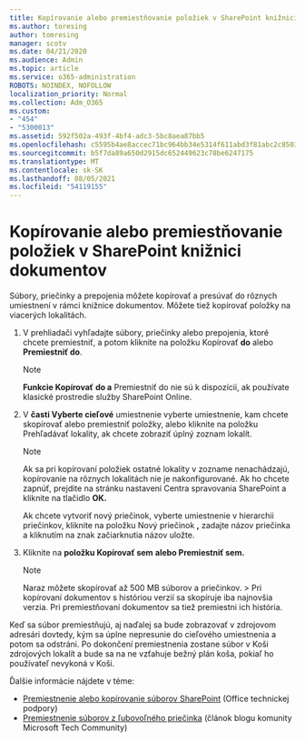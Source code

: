 ```yaml
---
title: Kopírovanie alebo premiestňovanie položiek v SharePoint knižnici dokumentov
ms.author: toresing
author: tomresing
manager: scotv
ms.date: 04/21/2020
ms.audience: Admin
ms.topic: article
ms.service: o365-administration
ROBOTS: NOINDEX, NOFOLLOW
localization_priority: Normal
ms.collection: Adm_O365
ms.custom:
- "454"
- "5300013"
ms.assetid: 592f502a-493f-4bf4-adc3-5bc8aea87bb5
ms.openlocfilehash: c5595b4ae8accec71bc964bb34e5314f611abd3f81abc2c8503e176389f62045
ms.sourcegitcommit: b5f7da89a650d2915dc652449623c78be6247175
ms.translationtype: MT
ms.contentlocale: sk-SK
ms.lasthandoff: 08/05/2021
ms.locfileid: "54119155"
---
```

# <a name="copy-or-move-items-in-a-sharepoint-document-library"></a>Kopírovanie alebo premiestňovanie položiek v SharePoint knižnici dokumentov

Súbory, priečinky a prepojenia môžete kopírovať a presúvať do rôznych umiestnení v rámci knižnice dokumentov. Môžete tiež kopírovať položky na viacerých lokalitách. 
  
1. V prehliadači vyhľadajte súbory, priečinky alebo prepojenia, ktoré chcete premiestniť, a potom kliknite na položku Kopírovať **do** alebo **Premiestniť do**.

    > [!NOTE]
    > **Funkcie Kopírovať** **do a** Premiestniť do nie sú k dispozícii, ak používate klasické prostredie služby SharePoint Online.
  
2. V **časti Vyberte cieľové** umiestnenie vyberte umiestnenie, kam chcete skopírovať alebo premiestniť položky, alebo kliknite na položku Prehľadávať lokality, ak chcete zobraziť úplný zoznam lokalít. 

    > [!NOTE]
    > Ak sa pri kopírovaní položiek ostatné lokality v zozname nenachádzajú, kopírovanie na rôznych lokalitách nie je nakonfigurované. Ak ho chcete zapnúť, prejdite na stránku nastavení Centra spravovania SharePoint a kliknite na tlačidlo **OK.**
  
    Ak chcete vytvoriť nový priečinok, vyberte umiestnenie v hierarchii priečinkov, kliknite na položku Nový priečinok **,** zadajte názov priečinka a kliknutím na znak začiarknutia názov uložte.

3. Kliknite na **položku Kopírovať sem** **alebo Premiestniť sem.**

    > [!NOTE]
    > Naraz môžete skopírovať až 500 MB súborov a priečinkov. > Pri kopírovaní dokumentov s históriou verzií sa skopíruje iba najnovšia verzia. Pri premiestňovaní dokumentov sa tiež premiestni ich história.
  
 Keď sa súbor premiestňujú, aj naďalej sa bude zobrazovať v zdrojovom adresári dovtedy, kým sa úplne nepresunie do cieľového umiestnenia a potom sa odstráni. Po dokončení premiestnenia zostane súbor v Koši zdrojových lokalít a bude sa na ne vzťahuje bežný plán koša, pokiaľ ho používateľ nevykoná v Koši.

Ďalšie informácie nájdete v téme:

 - [Premiestnenie alebo kopírovanie súborov SharePoint](https://support.office.com/article/move-or-copy-files-in-sharepoint-00e2f483-4df3-46be-a861-1f5f0c1a87bc) (Office technickej podpory)
 - [Premiestnenie súborov z ľubovoľného priečinka](https://techcommunity.microsoft.com/t5/Microsoft-SharePoint-Blog/Now-move-files-anywhere-in-Office-365-SharePoint-and-OneDrive/ba-p/146973) (článok blogu komunity Microsoft Tech Community)  